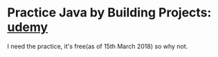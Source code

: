 # Practice Java by Building Projects: [udemy](https://www.udemy.com/practice-java-by-building-projects)

I need the practice, it's free(as of 15th March 2018) so why not.
